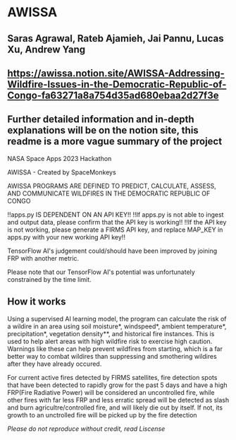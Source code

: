 # AWISSA
## Saras Agrawal, Rateb Ajamieh, Jai Pannu, Lucas Xu, Andrew Yang

## https://awissa.notion.site/AWISSA-Addressing-Wildfire-Issues-in-the-Democratic-Republic-of-Congo-fa63271a8a754d35ad680ebaa2d27f3e 
## Further detailed information and in-depth explanations will be on the notion site, this readme is a more vague summary of the project
NASA Space Apps 2023 Hackathon 

AWISSA - Created by SpaceMonkeys

AWISSA PROGRAMS ARE DEFINED TO PREDICT, CALCULATE, ASSESS, AND COMMUNICATE WILDFIRES IN THE DEMOCRATIC REPUBLIC OF CONGO

!!apps.py IS DEPENDENT ON AN API KEY!!
!!If apps.py is not able to ingest and output data, please confirm that the API key is working!!
!!If the API key is not working, please generate a FIRMS API key, and replace MAP_KEY in apps.py with your new working API key!!

TensorFlow AI's judgement could/should have been improved by joining FRP with another metric.

Please note that our TensorFlow AI's potential was unfortunately constrained by the time limit.

## How it works
Using a supervised AI learning model, the program can calculate the risk of a wildire in an area using soil moisture*, windspeed*, ambient temperature*, precipitation*, vegetation density**, and historical fire instances. This is used to help alert areas with high wildfire risk to exercise high caution. Warnings like these can help prevent wildfires from starting, which is a far better way to combat wildires than suppressing and smothering wildires after they have already occured.

For current active fires detected by FIRMS satellites, fire detection spots that have been detected to rapidly grow for the past 5 days and have a high FRP(Fire Radiative Power) will be considered an uncontrolled fire, while other fires with far less FRP and less erratic spread will be detected as slash and burn agricultre/controlled fire, and will likely die out by itself. If not, its growth to an unctrolled fire will be picked up by the fire detection

*Please do not reproduce without credit, read Liscense*

